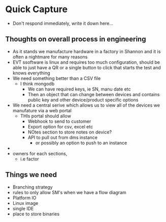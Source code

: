 # Quick Capture

- Don't respond immediately, write it down here...


## Thoughts on overall process in engineering
- As it stands we manufacture hardware in a factory in Shannon and it is often a  nightmare for many reasons
- EVT ssoftware is linux and requires too much configuration, should be able to just have a QR or a single button to click that starts the test and knows everything
- We need something better than a CSV file
	- I think mongodb
		- We can have required keys, ie SN, manu date etc
		- Then an object that can change between devices and contains public key and other device/product specific options
- We need a central serive which allows us to view all of the devices we manufature via a web portal
	- THIs portal should allow
		- Webhook to send to customer
		- Export option for csv, excel etc
		- NOtes section to store notes on device?
		- API to pull out from dms instance
			- or possibly an option to push to an instance
- 
- owners for each sections, 
	- i.e factor


## Things we need
- Branching strategy
- rules to only allow SM's when we have a flow diagram
- Platform IO
- Linux image
- single IDE
- place to store binaries